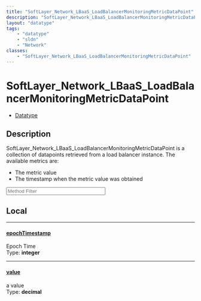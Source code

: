```yaml
---
title: "SoftLayer_Network_LBaaS_LoadBalancerMonitoringMetricDataPoint"
description: "SoftLayer_Network_LBaaS_LoadBalancerMonitoringMetricDataPoint is a collection of datapoints retrieved from a load balanc... "
layout: "datatype"
tags:
    - "datatype"
    - "sldn"
    - "Network"
classes:
    - "SoftLayer_Network_LBaaS_LoadBalancerMonitoringMetricDataPoint"
---
```


# SoftLayer_Network_LBaaS_LoadBalancerMonitoringMetricDataPoint
<div id='service-datatype'>
    <ul id='sldn-reference-tabs'>
        <li id='datatype'> <a href='/reference/datatypes/SoftLayer_Network_LBaaS_LoadBalancerMonitoringMetricDataPoint' >Datatype</a></li>
    </ul>
</div>

## Description 
SoftLayer_Network_LBaaS_LoadBalancerMonitoringMetricDataPoint is a collection of datapoints retrieved from a load balancer instance. The available metrics are: <ul> <li>The metric value </li> <li>The timestamp when the metric value was obtained </li> </ul> 





<!-- Service Filer BEGIN -->
<div class="view-filters">
        <div class="clearfix">
            <div class="search-input-box">
                <input placeholder="Method Filter" onkeyup="titleSearch(inputId='prop-input', divId='properties', elementClass='prop-row')" 
                    type="text" id="prop-input" value="" size="30" maxlength="128" class="form-text">
            </div>
        </div>
</div>
<!-- Service Filer END -->

<div id="properties" class="content">
<div id="localProperties" class="prop-content" >

## Local
-----
[epochTimestamp]: #epochtimestamp
#### [epochTimestamp]
Epoch Time  
<span class="type-label">Type: </span>**integer**

-----
[value]: #value
#### [value]
a value  
<span class="type-label">Type: </span>**decimal**

</div>
<!-- LOCAL PROPERTY END -->

</div>



